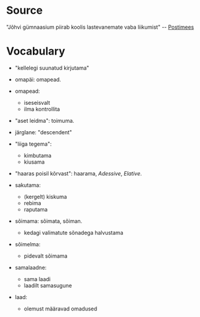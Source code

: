 # Source

"Jõhvi gümnaasium piirab koolis lastevanemate vaba liikumist" -- [Postimees][1]

[1]: http://www.postimees.ee/3145315/johvi-gumnaasium-piirab-koolis-lastevanemate-vaba-liikumist

# Vocabulary

- "kellelegi suunatud kirjutama"

- omapäi: omapead.

- omapead:
  - iseseisvalt
  - ilma kontrollita

- "aset leidma": toimuma.

- järglane: "descendent"

- "liiga tegema":
  - kimbutama
  - kiusama

- "haaras poisil kõrvast": haarama, *Adessive*, *Elative*.

- sakutama:
  - (kergelt) kiskuma
  - rebima
  - raputama

- sõimama: sõimata, sõiman.
  - kedagi valimatute sõnadega halvustama

- sõimelma:
  - pidevalt sõimama

- samalaadne:
  - sama laadi
  - laadilt samasugune

- laad:
  - olemust määravad omadused


